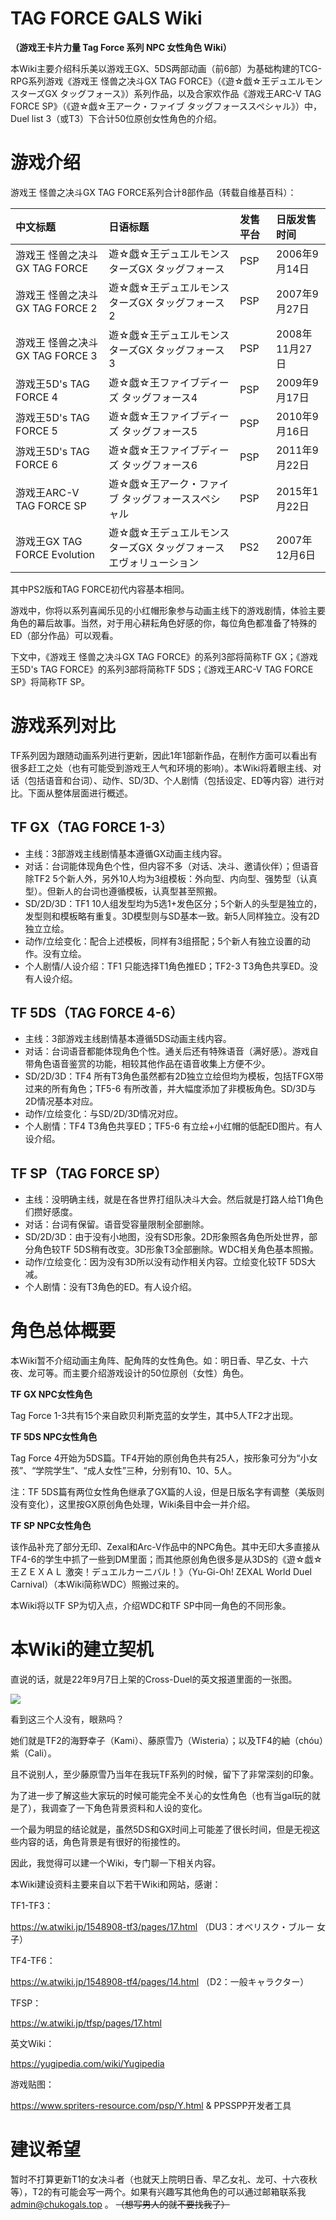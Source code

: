 # TAG FORCE GALS Wiki

**（游戏王卡片力量 Tag Force 系列 NPC 女性角色 Wiki）**

本Wiki主要介绍科乐美以游戏王GX、5DS两部动画（前6部）为基础构建的TCG-RPG系列游戏《游戏王 怪兽之决斗GX TAG FORCE》（《遊☆戯☆王デュエルモンスターズGX タッグフォース》）系列作品，以及合家欢作品《游戏王ARC-V TAG FORCE SP》（《遊☆戯☆王アーク・ファイブ タッグフォーススペシャル》）中，Duel list 3（或T3）下合计50位原创女性角色的介绍。

# 游戏介绍

游戏王 怪兽之决斗GX TAG FORCE系列合计8部作品（转载自维基百科）：

|中文标题|日语标题|发售平台|日版发售时间|
|:----|:----|:----|:----|
|游戏王 怪兽之决斗GX TAG FORCE|遊☆戯☆王デュエルモンスターズGX タッグフォース|PSP|2006年9月14日|
|游戏王 怪兽之决斗GX TAG FORCE 2|遊☆戯☆王デュエルモンスターズGX タッグフォース2|PSP|2007年9月27日|
|游戏王 怪兽之决斗GX TAG FORCE 3|遊☆戯☆王デュエルモンスターズGX タッグフォース3|PSP|2008年11月27日|
|游戏王5D's TAG FORCE 4|遊☆戯☆王ファイブディーズ タッグフォース4|PSP|2009年9月17日|
|游戏王5D's TAG FORCE 5|遊☆戯☆王ファイブディーズ タッグフォース5|PSP|2010年9月16日|
|游戏王5D's TAG FORCE 6|遊☆戯☆王ファイブディーズ タッグフォース6|PSP|2011年9月22日|
|游戏王ARC-V TAG FORCE SP|遊☆戯☆王アーク・ファイブ タッグフォーススペシャル|PSP|2015年1月22日|
|游戏王GX TAG FORCE Evolution|遊☆戯☆王デュエルモンスターズGX タッグフォースエヴォリューション|PS2|2007年12月6日|

其中PS2版和TAG FORCE初代内容基本相同。

游戏中，你将以系列喜闻乐见的小红帽形象参与动画主线下的游戏剧情，体验主要角色的幕后故事。当然，对于用心耕耘角色好感的你，每位角色都准备了特殊的ED（部分作品）可以观看。

下文中，《游戏王 怪兽之决斗GX TAG FORCE》的系列3部将简称TF GX；《游戏王5D's TAG FORCE》的系列3部将简称TF 5DS；《游戏王ARC-V TAG FORCE SP》将简称TF SP。

# 游戏系列对比

TF系列因为跟随动画系列进行更新，因此1年1部新作品，在制作方面可以看出有很多赶工之处（也有可能受到游戏王人气和环境的影响）。本Wiki将着眼主线、对话（包括语音和台词）、动作、SD/3D、个人剧情（包括设定、ED等内容）进行对比。下面从整体层面进行概述。

## TF GX（TAG FORCE 1-3）

- 主线：3部游戏主线剧情基本遵循GX动画主线内容。
- 对话：台词能体现角色个性，但内容不多（对话、决斗、邀请伙伴）；但语音除TF2 5个新人外，另外10人均为3组模板：外向型、内向型、强势型（认真型）。但新人的台词也遵循模板，认真型甚至照搬。
- SD/2D/3D：TF1 10人组发型均为5选1+发色区分；5个新人的头型是独立的，发型则和模板略有重复。3D模型则与SD基本一致。新5人同样独立。没有2D独立立绘。
- 动作/立绘变化：配合上述模板，同样有3组搭配；5个新人有独立设置的动作。没有立绘。
- 个人剧情/人设介绍：TF1 只能选择T1角色推ED；TF2-3 T3角色共享ED。没有人设介绍。

## TF 5DS（TAG FORCE 4-6）

- 主线：3部游戏主线剧情基本遵循5DS动画主线内容。
- 对话：台词语音都能体现角色个性。通关后还有特殊语音（满好感）。游戏自带角色语音鉴赏的功能，相较其他作品在语音收集上方便不少。
- SD/2D/3D：TF4 所有T3角色虽然都有2D独立立绘但均为模板，包括TFGX带过来的所有角色；TF5-6 有所改善，并大幅度添加了非模板角色。SD/3D与2D情况基本对应。
- 动作/立绘变化：与SD/2D/3D情况对应。
- 个人剧情：TF4 T3角色共享ED；TF5-6 有立绘+小红帽的低配ED图片。有人设介绍。

## TF SP（TAG FORCE SP）

- 主线：没明确主线，就是在各世界打组队决斗大会。然后就是打路人给T1角色们攒好感度。
- 对话：台词有保留。语音受容量限制全部删除。
- SD/2D/3D：由于没有小地图，没有SD形象。2D形象照各角色所处世界，部分角色较TF 5DS稍有改变。3D形象T3全部删除。WDC相关角色基本照搬。
- 动作/立绘变化：因为没有3D所以没有动作相关内容。立绘变化较TF 5DS大减。
- 个人剧情：没有T3角色的ED。有人设介绍。

# 角色总体概要

本Wiki暂不介绍动画主角阵、配角阵的女性角色。如：明日香、早乙女、十六夜、龙可等。而主要介绍游戏设计的50位原创（女性）角色。

**TF GX NPC女性角色**

Tag Force 1-3共有15个来自欧贝利斯克蓝的女学生，其中5人TF2才出现。

**TF 5DS NPC女性角色**

Tag Force 4开始为5DS篇。TF4开始的原创角色共有25人，按形象可分为“小女孩”、“学院学生”、“成人女性”三种，分别有10、10、5人。

注：TF 5DS篇有两位女性角色继承了GX篇的人设，但是日版名字有调整（美版则没有变化），这里按GX原创角色处理，Wiki条目中会一并介绍。

**TF SP NPC女性角色**

该作品补充了部分无印、Zexal和Arc-V作品中的NPC角色。其中无印大多直接从TF4-6的学生中抓了一些到DM里面；而其他原创角色很多是从3DS的《遊☆戯☆王ＺＥＸＡＬ 激突！デュエルカーニバル！》（Yu-Gi-Oh! ZEXAL World Duel Carnival）（本Wiki简称WDC）照搬过来的。

本Wiki将以TF SP为切入点，介绍WDC和TF SP中同一角色的不同形象。

# 本Wiki的建立契机

直说的话，就是22年9月7日上架的Cross-Duel的英文报道里面的一张图。

![](https://img.chukogals.tk/file/taggals/2022/09/202209081630496.jpeg)

看到这三个人没有，眼熟吗？

她们就是TF2的海野幸子（Kami）、藤原雪乃（Wisteria）；以及TF4的紬（chóu）紫（Cali）。

且不说别人，至少藤原雪乃当年在我玩TF系列的时候，留下了非常深刻的印象。

为了进一步了解这些大家玩的时候可能完全不关心的女性角色（也有当gal玩的就是了），我调查了一下角色背景资料和人设的变化。

一个最为明显的结论就是，虽然5DS和GX时间上可能差了很长时间，但是无视这些内容的话，角色背景是有很好的衔接性的。

因此，我觉得可以建一个Wiki，专门聊一下相关内容。

本Wiki建设资料主要来自以下若干Wiki和网站，感谢：

TF1-TF3：

https://w.atwiki.jp/1548908-tf3/pages/17.html （DU3：オベリスク・ブルー 女子）

TF4-TF6：

https://w.atwiki.jp/1548908-tf4/pages/14.html （D2：一般キャラクター）

TFSP：

https://w.atwiki.jp/tfsp/pages/17.html

英文Wiki：

https://yugipedia.com/wiki/Yugipedia

游戏贴图：

https://www.spriters-resource.com/psp/Y.html & PPSSPP开发者工具

# 建议希望

暂时不打算更新T1的女决斗者（也就天上院明日香、早乙女礼、龙可、十六夜秋等），T2的有可能会写一两个。如果有兴趣写其他角色的可以通过邮箱联系我 admin@chukogals.top 。 ~~（想写男人的就不要找我了）~~